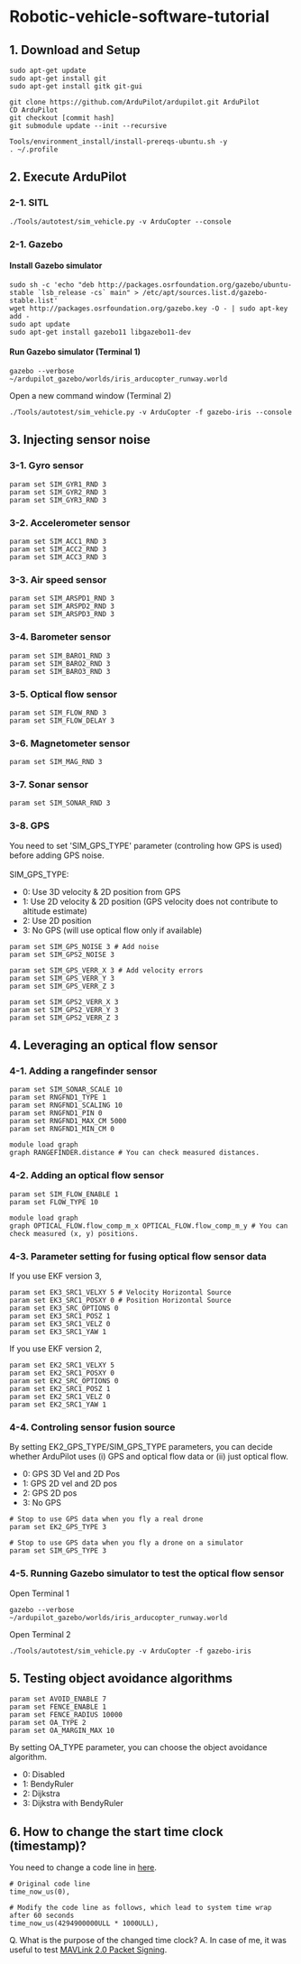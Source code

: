 # Robotic-vehicle-software-tutorial

## 1. Download and Setup
```
sudo apt-get update
sudo apt-get install git
sudo apt-get install gitk git-gui

git clone https://github.com/ArduPilot/ardupilot.git ArduPilot
CD ArduPilot
git checkout [commit hash]
git submodule update --init --recursive

Tools/environment_install/install-prereqs-ubuntu.sh -y
. ~/.profile
```

## 2. Execute ArduPilot
### 2-1. SITL
```
./Tools/autotest/sim_vehicle.py -v ArduCopter --console
```

### 2-1. Gazebo
#### Install Gazebo simulator
```
sudo sh -c 'echo "deb http://packages.osrfoundation.org/gazebo/ubuntu-stable `lsb_release -cs` main" > /etc/apt/sources.list.d/gazebo-stable.list'
wget http://packages.osrfoundation.org/gazebo.key -O - | sudo apt-key add -
sudo apt update
sudo apt-get install gazebo11 libgazebo11-dev
```

#### Run Gazebo simulator (Terminal 1)
```
gazebo --verbose ~/ardupilot_gazebo/worlds/iris_arducopter_runway.world
```

Open a new command window (Terminal 2)
```
./Tools/autotest/sim_vehicle.py -v ArduCopter -f gazebo-iris --console
```

## 3. Injecting sensor noise 
### 3-1. Gyro sensor
```
param set SIM_GYR1_RND 3
param set SIM_GYR2_RND 3
param set SIM_GYR3_RND 3
```

### 3-2. Accelerometer sensor
```
param set SIM_ACC1_RND 3
param set SIM_ACC2_RND 3
param set SIM_ACC3_RND 3
```

### 3-3. Air speed sensor
```
param set SIM_ARSPD1_RND 3
param set SIM_ARSPD2_RND 3
param set SIM_ARSPD3_RND 3
```

### 3-4. Barometer sensor
```
param set SIM_BARO1_RND 3
param set SIM_BARO2_RND 3
param set SIM_BARO3_RND 3
```

### 3-5. Optical flow sensor
```
param set SIM_FLOW_RND 3
param set SIM_FLOW_DELAY 3
```

### 3-6. Magnetometer sensor
```
param set SIM_MAG_RND 3
```

### 3-7. Sonar sensor
```
param set SIM_SONAR_RND 3
```

### 3-8. GPS
You need to set 'SIM_GPS_TYPE' parameter (controling how GPS is used) before adding GPS noise. <br>
<br>
SIM_GPS_TYPE:
- 0: Use 3D velocity & 2D position from GPS
- 1: Use 2D velocity & 2D position (GPS velocity does not contribute to altitude estimate)
- 2: Use 2D position
- 3: No GPS (will use optical flow only if available)

```
param set SIM_GPS_NOISE 3 # Add noise
param set SIM_GPS2_NOISE 3

param set SIM_GPS_VERR_X 3 # Add velocity errors
param set SIM_GPS_VERR_Y 3
param set SIM_GPS_VERR_Z 3

param set SIM_GPS2_VERR_X 3
param set SIM_GPS2_VERR_Y 3
param set SIM_GPS2_VERR_Z 3
```

## 4. Leveraging an optical flow sensor 
### 4-1. Adding a rangefinder sensor
```
param set SIM_SONAR_SCALE 10
param set RNGFND1_TYPE 1
param set RNGFND1_SCALING 10
param set RNGFND1_PIN 0
param set RNGFND1_MAX_CM 5000
param set RNGFND1_MIN_CM 0

module load graph
graph RANGEFINDER.distance # You can check measured distances.
```

### 4-2. Adding an optical flow sensor
```
param set SIM_FLOW_ENABLE 1
param set FLOW_TYPE 10

module load graph
graph OPTICAL_FLOW.flow_comp_m_x OPTICAL_FLOW.flow_comp_m_y # You can check measured (x, y) positions.
```

### 4-3. Parameter setting for fusing optical flow sensor data
If you use EKF version 3, 
```
param set EK3_SRC1_VELXY 5 # Velocity Horizontal Source
param set EK3_SRC1_POSXY 0 # Position Horizontal Source
param set EK3_SRC_OPTIONS 0
param set EK3_SRC1_POSZ 1
param set EK3_SRC1_VELZ 0
param set EK3_SRC1_YAW 1
```

If you use EKF version 2, 
```
param set EK2_SRC1_VELXY 5
param set EK2_SRC1_POSXY 0
param set EK2_SRC_OPTIONS 0
param set EK2_SRC1_POSZ 1
param set EK2_SRC1_VELZ 0
param set EK2_SRC1_YAW 1
```

### 4-4. Controling sensor fusion source
By setting EK2_GPS_TYPE/SIM_GPS_TYPE parameters, you can decide whether ArduPilot uses (i) GPS and optical flow data or (ii) just optical flow. <br>
- 0:	GPS 3D Vel and 2D Pos
- 1:	GPS 2D vel and 2D pos
- 2:	GPS 2D pos
- 3:	No GPS
```
# Stop to use GPS data when you fly a real drone
param set EK2_GPS_TYPE 3 

# Stop to use GPS data when you fly a drone on a simulator
param set SIM_GPS_TYPE 3 
```

### 4-5. Running Gazebo simulator to test the optical flow sensor
Open Terminal 1
```
gazebo --verbose ~/ardupilot_gazebo/worlds/iris_arducopter_runway.world
```

Open Terminal 2
```
./Tools/autotest/sim_vehicle.py -v ArduCopter -f gazebo-iris
```

## 5. Testing object avoidance algorithms
```
param set AVOID_ENABLE 7
param set FENCE_ENABLE 1
param set FENCE_RADIUS 10000
param set OA_TYPE 2
param set OA_MARGIN_MAX 10
```
By setting OA_TYPE parameter, you can choose the object avoidance algorithm.
- 0:	Disabled
- 1:	BendyRuler
- 2:	Dijkstra
- 3:	Dijkstra with BendyRuler

## 6. How to change the start time clock (timestamp)?
You need to change a code line in <a href="https://github.com/ArduPilot/ardupilot/blob/15cef55e97daf6800b6a7dbd82ff1994a86c6d4a/libraries/SITL/SIM_Aircraft.cpp#L53" target="_blank">here</a>.

```
# Original code line
time_now_us(0),

# Modify the code line as follows, which lead to system time wrap after 60 seconds
time_now_us(4294900000ULL * 1000ULL),
```
Q. What is the purpose of the changed time clock?
A. In case of me, it was useful to test <a href="https://ardupilot.org/mavproxy/docs/modules/signing.html" target="_blank">MAVLink 2.0 Packet Signing</a>.
